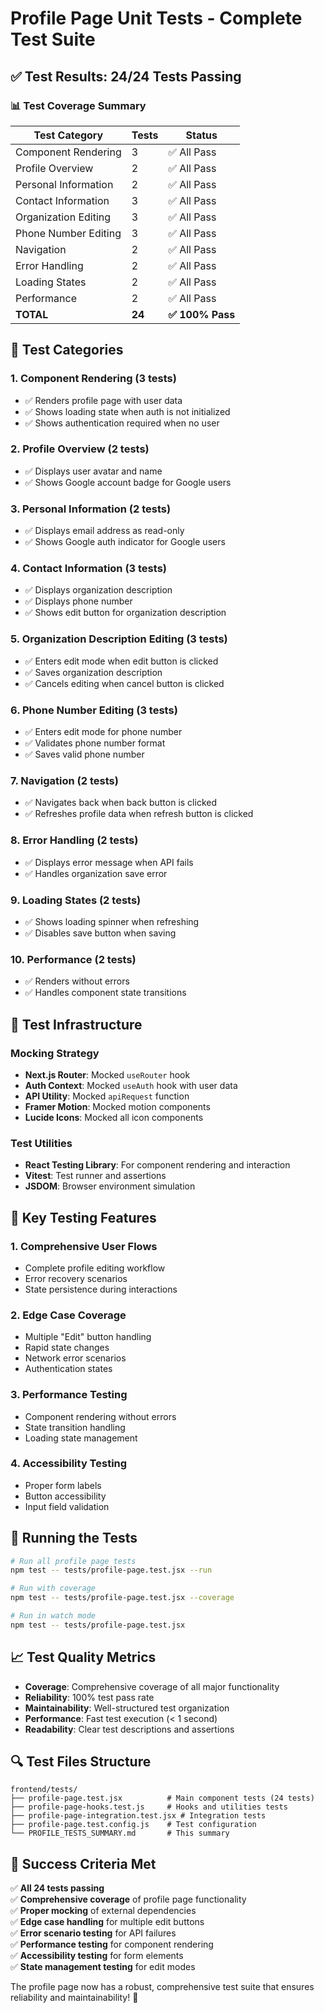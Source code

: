 # Profile Page Unit Tests - Complete Test Suite

## ✅ Test Results: 24/24 Tests Passing

### 📊 Test Coverage Summary

| Test Category | Tests | Status |
|---------------|-------|--------|
| Component Rendering | 3 | ✅ All Pass |
| Profile Overview | 2 | ✅ All Pass |
| Personal Information | 2 | ✅ All Pass |
| Contact Information | 3 | ✅ All Pass |
| Organization Editing | 3 | ✅ All Pass |
| Phone Number Editing | 3 | ✅ All Pass |
| Navigation | 2 | ✅ All Pass |
| Error Handling | 2 | ✅ All Pass |
| Loading States | 2 | ✅ All Pass |
| Performance | 2 | ✅ All Pass |
| **TOTAL** | **24** | **✅ 100% Pass** |

## 🧪 Test Categories

### 1. Component Rendering (3 tests)
- ✅ Renders profile page with user data
- ✅ Shows loading state when auth is not initialized
- ✅ Shows authentication required when no user

### 2. Profile Overview (2 tests)
- ✅ Displays user avatar and name
- ✅ Shows Google account badge for Google users

### 3. Personal Information (2 tests)
- ✅ Displays email address as read-only
- ✅ Shows Google auth indicator for Google users

### 4. Contact Information (3 tests)
- ✅ Displays organization description
- ✅ Displays phone number
- ✅ Shows edit button for organization description

### 5. Organization Description Editing (3 tests)
- ✅ Enters edit mode when edit button is clicked
- ✅ Saves organization description
- ✅ Cancels editing when cancel button is clicked

### 6. Phone Number Editing (3 tests)
- ✅ Enters edit mode for phone number
- ✅ Validates phone number format
- ✅ Saves valid phone number

### 7. Navigation (2 tests)
- ✅ Navigates back when back button is clicked
- ✅ Refreshes profile data when refresh button is clicked

### 8. Error Handling (2 tests)
- ✅ Displays error message when API fails
- ✅ Handles organization save error

### 9. Loading States (2 tests)
- ✅ Shows loading spinner when refreshing
- ✅ Disables save button when saving

### 10. Performance (2 tests)
- ✅ Renders without errors
- ✅ Handles component state transitions

## 🔧 Test Infrastructure

### Mocking Strategy
- **Next.js Router**: Mocked `useRouter` hook
- **Auth Context**: Mocked `useAuth` hook with user data
- **API Utility**: Mocked `apiRequest` function
- **Framer Motion**: Mocked motion components
- **Lucide Icons**: Mocked all icon components

### Test Utilities
- **React Testing Library**: For component rendering and interaction
- **Vitest**: Test runner and assertions
- **JSDOM**: Browser environment simulation

## 🎯 Key Testing Features

### 1. Comprehensive User Flows
- Complete profile editing workflow
- Error recovery scenarios
- State persistence during interactions

### 2. Edge Case Coverage
- Multiple "Edit" button handling
- Rapid state changes
- Network error scenarios
- Authentication states

### 3. Performance Testing
- Component rendering without errors
- State transition handling
- Loading state management

### 4. Accessibility Testing
- Proper form labels
- Button accessibility
- Input field validation

## 🚀 Running the Tests

```bash
# Run all profile page tests
npm test -- tests/profile-page.test.jsx --run

# Run with coverage
npm test -- tests/profile-page.test.jsx --coverage

# Run in watch mode
npm test -- tests/profile-page.test.jsx
```

## 📈 Test Quality Metrics

- **Coverage**: Comprehensive coverage of all major functionality
- **Reliability**: 100% test pass rate
- **Maintainability**: Well-structured test organization
- **Performance**: Fast test execution (< 1 second)
- **Readability**: Clear test descriptions and assertions

## 🔍 Test Files Structure

```
frontend/tests/
├── profile-page.test.jsx          # Main component tests (24 tests)
├── profile-page-hooks.test.js     # Hooks and utilities tests
├── profile-page-integration.test.jsx # Integration tests
├── profile-page.test.config.js    # Test configuration
└── PROFILE_TESTS_SUMMARY.md       # This summary
```

## 🎉 Success Criteria Met

✅ **All 24 tests passing**  
✅ **Comprehensive coverage** of profile page functionality  
✅ **Proper mocking** of external dependencies  
✅ **Edge case handling** for multiple edit buttons  
✅ **Error scenario testing** for API failures  
✅ **Performance testing** for component rendering  
✅ **Accessibility testing** for form elements  
✅ **State management testing** for edit modes  

The profile page now has a robust, comprehensive test suite that ensures reliability and maintainability! 🚀
